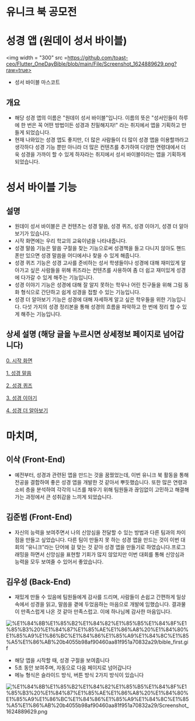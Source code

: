 # 유니크 북 공모전

# 성경 앱 (원데이 성서 바이블)

<img width = "300" src =https://github.com/toast-ceo/Flutter_OneDayBible/blob/main/File/Screenshot_1624889629.png?raw=true>

- 성서 바이블 마스코트

## 개요

- 해당 성경 앱의 이름은 "원데이 성서 바이블"입니다. 이름의 뜻은 "성서인들이 하루에 한 번은 꼭 어떤 방법이든 성경과 친밀해지자!" 라는 취지에서 앱을 기획하고 만들게 되었습니다.
- 현재 나와있는 성경 앱도 좋지만, 더 많은 사람들이 더 많이 성경 앱을 이용할까라고 생각하다 성경 기능 뿐만 아니라 더 많은 컨텐츠를 추가하여 다양한 연령대에서 더욱 성경을 가까이 할 수 있게 하자라는 취지에서 성서 바이블이라는 앱을 기획하게 되었습니다.

# 성서 바이블 기능

## 설명

- 원데이 성서 바이블은 큰 컨텐츠는 성경 말씀, 성경 퀴즈, 성경 이야기, 성경 더 알아보기가 있습니다.
- 시작 화면에는 우리 학교의 교육이념을 나타내줍니다.
- 성경 말씀 기능은 말씀 구절을 찾는 기능으로써 성경책을 들고 다니지 않아도 핸드폰만 있으면 성경 말씀을 어디에서나 찾을 수 있게 해줍니다.
- 성경 퀴즈 기능은 성경 고사를 준비하는 성서 학생들이나 성경에 대해 재미있게 알아가고 싶은 사람들을 위해 퀴즈라는 컨텐츠를 사용하여 좀 더 쉽고 재미있게 성경에 다가갈 수 있게 해주는 기능입니다.
- 성경 이야기 기능은 성경에 대해 잘 알지 못하는 학우나 어린 친구들을 위해 그림 동화 형식으로 간단하고 쉽게 성경을 접할 수 있는 기능입니다.
- 성경 더 알아보기 기능은 성경에 대해 자세하게 알고 싶은 학우들을 위한 기능입니다. 다섯 가지의 성경 정리본을 통해 성경의 흐름을 파악하고 한 번에 정리 할 수 있게 해주는 기능입니다.

## 상세 설명 (해당 글을 누르시면 상세정보 페이지로 넘어갑니다)

[0. 시작 화면 ](https://www.notion.so/0-00f833d1a4e24c1f9ef24336746956b2)

[1. 성경 말씀](https://www.notion.so/1-8e721853c00f4a3d8a07726be01117f6)

[2. 성경 퀴즈](https://www.notion.so/2-4573aa2dd6034cdb8d8df66006b50406)

[3. 성경 이야기](https://www.notion.so/3-6bbe4001a939412aa9a5411ae8fc9090)

[4. 성경 더 알아보기](https://www.notion.so/4-d489cb0d3b41462cae5f942357e64c18)

# 마치며,

## 이삭 (Front-End)

- 예전부터, 성경과 관련된 앱을 만드는 것을 꿈꿨었는데, 이번 유니크 북 활동을 통해 전공을 결합하여 좋은 성경 앱을 개발한 것 같아서 뿌듯했습니다. 또한 많은 연령과 소비 층을 분석하여 각각의 니즈를 채우기 위해 팀원들과 끊임없이 고민하고 해결해가는 과정에서 큰 성취감을 느끼게 되었습니다.

## 김준범 (Front-End)

- 자신의 능력을 보여주면서 나의 신앙심을 전달할 수 있는 방법과 다른 팀과의 차이점을 만들고 싶었습니다. 다른 팀이 만들지 못 하는 성경 앱을 만드는 것이 이번 대회의 “유니크”라는 단어에 걸 맞는 것 같아 성경 앱을 만들기로 하였습니다.프로그래밍을 하면서 신앙심을 표현할 기회가 많지 않았지만 이번 대회를 통해 신앙심과 능력을 모두 보여줄 수 있어서 좋았습니다.

## 김우성 (Back-End)

- 재밌게 만들 수 있음에 팀원들에게 감사를 드리며, 사람들이 손쉽고 간편하게 일상속에서 성경을 읽고, 말씀을 곁에 두었음하는 마음으로 개발에 임했습니다. 결과물이 만족스럽게 나온 것 같아 만족스럽고. 이에 하나님께 감사한 마음입니다.

![%E1%84%8B%E1%85%B2%E1%84%82%E1%85%B5%E1%84%8F%E1%85%B3%20%E1%84%87%E1%85%AE%E1%86%A8%20%E1%84%80%E1%85%A9%E1%86%BC%E1%84%86%E1%85%A9%E1%84%8C%E1%85%A5%E1%86%AB%20b4055b98af90460aa81f951a70832a29/bible_first.gif](%E1%84%8B%E1%85%B2%E1%84%82%E1%85%B5%E1%84%8F%E1%85%B3%20%E1%84%87%E1%85%AE%E1%86%A8%20%E1%84%80%E1%85%A9%E1%86%BC%E1%84%86%E1%85%A9%E1%84%8C%E1%85%A5%E1%86%AB%20b4055b98af90460aa81f951a70832a29/bible_first.gif)

- 해당 앱을 시작할 때, 성경 구절을 보여줍니다
- 5초 동안 보여주며, 자동으로 다음 페이지로 넘어갑니다
- 메뉴 형식은 슬라이드 방식, 버튼 방식 2가지 방식이 있습니다

![%E1%84%8B%E1%85%B2%E1%84%82%E1%85%B5%E1%84%8F%E1%85%B3%20%E1%84%87%E1%85%AE%E1%86%A8%20%E1%84%80%E1%85%A9%E1%86%BC%E1%84%86%E1%85%A9%E1%84%8C%E1%85%A5%E1%86%AB%20b4055b98af90460aa81f951a70832a29/Screenshot_1624889629.png](%E1%84%8B%E1%85%B2%E1%84%82%E1%85%B5%E1%84%8F%E1%85%B3%20%E1%84%87%E1%85%AE%E1%86%A8%20%E1%84%80%E1%85%A9%E1%86%BC%E1%84%86%E1%85%A9%E1%84%8C%E1%85%A5%E1%86%AB%20b4055b98af90460aa81f951a70832a29/Screenshot_1624889629.png)
